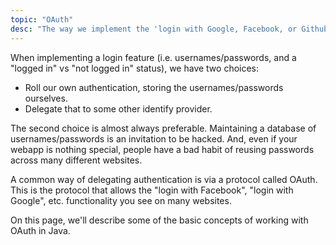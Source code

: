 ```yaml
---
topic: "OAuth"
desc: "The way we implement the 'login with Google, Facebook, or Github' thing you see on some websites"
---
```


When implementing a login feature (i.e. usernames/passwords, and a "logged in" vs "not logged in" status), we have two choices:
* Roll our own authentication, storing the usernames/passwords ourselves.
* Delegate that to some other identify provider.

The second choice is almost always preferable.    Maintaining a database of usernames/passwords is an invitation to be hacked.  And, even
if your webapp is nothing special, people have a bad habit of reusing passwords across many different websites.

A common way of delegating authentication is via a protocol called OAuth.   
This is the protocol that allows the "login with Facebook", "login with Google", etc. functionality
you see on many websites.

On this page, we'll describe some of the basic concepts of working with OAuth in Java.

